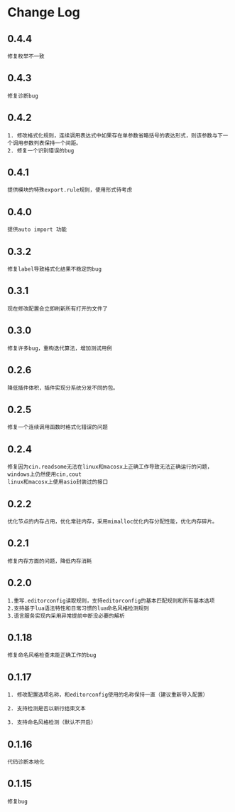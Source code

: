 # Change Log
## 0.4.4

    修复枚举不一致
## 0.4.3

    修复诊断bug

## 0.4.2

    1. 修改格式化规则，连续调用表达式中如果存在单参数省略括号的表达形式，则该参数与下一个调用参数列表保持一个间距。
    2. 修复一个识别错误的bug

## 0.4.1

    提供模块的特殊export.rule规则，使用形式待考虑

## 0.4.0

    提供auto import 功能

## 0.3.2

    修复label导致格式化结果不稳定的bug

## 0.3.1

    现在修改配置会立即刷新所有打开的文件了

## 0.3.0

    修复许多bug，重构迭代算法，增加测试用例

## 0.2.6

    降低插件体积，插件实现分系统分发不同的包。

## 0.2.5

    修复一个连续调用函数时格式化错误的问题

## 0.2.4 

    修复因为cin.readsome无法在linux和macosx上正确工作导致无法正确运行的问题，windows上仍然使用cin,cout
    linux和macosx上使用asio封装过的接口

## 0.2.2

    优化节点的内存占用，优化常驻内存，采用mimalloc优化内存分配性能，优化内存碎片。

## 0.2.1

    修复内存方面的问题，降低内存消耗


## 0.2.0

    1.重写.editorconfig读取规则，支持editorconfig的基本匹配规则和所有基本选项
    2.支持基于lua语法特性和日常习惯的lua命名风格检测规则
    3.语言服务实现内采用异常提前中断没必要的解析

## 0.1.18
    
    修复命名风格检查未能正确工作的bug

## 0.1.17

    1. 修改配置选项名称，和editorconfig使用的名称保持一直（建议重新导入配置）

    2. 支持检测是否以新行结束文本

    3. 支持命名风格检测（默认不开启）

## 0.1.16

    代码诊断本地化

## 0.1.15

    修复bug
